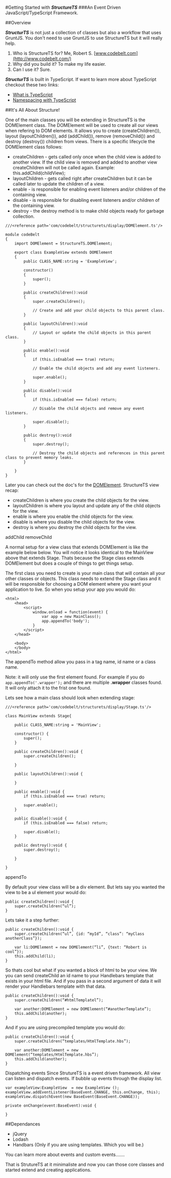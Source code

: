 #Getting Started with ___StructureTS___ 
###An Event Driven JavaScript/TypeScript Framework.

##Overview

___StructurTS___ is not just a collection of classes but also a workflow that uses GruntJS. You don't need to use GruntJS to use StructureTS but it will really help.

1. Who is StructureTS for? Me, Robert S. [www.codebelt.com](http://www.codebelt.com/)
2. Why did you build it? To make my life easier.
3. Can I use it? Sure.

___StructurTS___ is built in TypeScript. If want to learn more about TypeScript checkout these two links:
		
* [What is TypeScript](http://www.codebelt.com/typescript/what-is-typescript/)
* [Namespacing with TypeScript](http://www.codebelt.com/typescript/javascript-namespacing-with-typescript-internal-modules/)



##It's All About Structure!

One of the main classes you will be extending in StructureTS is the DOMElement class. The DOMElement will be used to create all our views when refering to DOM elements. It allows you to create (createChildren()), layout (layoutChildren()), add (addChild()), remove (removeChild()) and destroy (destroy()) children from views. There is a specific lifecycle the DOMElement class follows:

* createChildren - gets called only once when the child view is added to another view. If the child view is removed and added to another view createChildren will not be called again. Example: this.addChild(childView); 
* layoutChildren - gets called right after createChildren but it can be called later to update the children of a view.
* enable - is responsible for enabling event listeners and/or children of the containing view.
* disable - is responsible for disabling event listeners and/or children of the containing view.
* destroy - the destroy method is to make child objects ready for garbage collection.




```
///<reference path='com/codebelt/structurets/display/DOMElement.ts'/>

module codeBelt
{
    import DOMElement = StructureTS.DOMElement;

    export class ExampleView extends DOMElement
    {
        public CLASS_NAME:string = 'ExampleView';

        constructor()
        {
            super();
        }

        public createChildren():void
        {
            super.createChildren();

            // Create and add your child objects to this parent class.
        }

        public layoutChildren():void
        {
            // Layout or update the child objects in this parent class.
        }

        public enable():void
        {
            if (this.isEnabled === true) return;

            // Enable the child objects and add any event listeners.

            super.enable();
        }

        public disable():void
        {
            if (this.isEnabled === false) return;

            // Disable the child objects and remove any event listeners.

            super.disable();
        }

        public destroy():void
        {
            super.destroy();

            // Destroy the child objects and references in this parent class to prevent memory leaks.
        }

    }
}
```
Later you can check out the doc's for the [DOMElement](http://codebelt.github.io/StructureTS/docs/classes/DOMElement.html). StructureTS view recap: 

* createChildren is where you create the child objects for the view.
* layoutChildren is where you layout and update any of the child objects for the view.
* enable is where you enable the child objects for the view.
* disable is where you disable the child objects for the view.
* destroy is where you destroy the child objects for the view.



addChild
removeChild



A normal setup for a view class that extends DOMElement is like the example below below. You will notice it looks identical to the MainView above that extends Stage. Thats because the Stage class extends DOMElement but does a couple of things to get things setup.




The first class you need to create is your main class that will contain all your other classes or objects. This class needs to extend the Stage class and it will be responsible for choosing a DOM element where you want your application to live. So when you setup your app you would do:

```
<html>
	<head>
		<script>
			window.onload = function(event) {
				var app = new MainClass();
				app.appendTo('body');
			}
		</script>
	</head>
	
	<body>
	</body>
</html>
```


The appendTo method allow you pass in a tag name, id name or a class name.

Note: it will only use the first element found. For example if you do ```app.appendTo('.wrapper');``` and there are multiple __.wrapper__ classes found. It will only attach it to the frist one found.

Lets see how a main class should look when extending stage:

```
///<reference path='com/codebelt/structurets/display/Stage.ts'/>

class MainView extends Stage{

    public CLASS_NAME:string = 'MainView';

    constructor() {
        super();
    }

    public createChildren():void {
        super.createChildren();

    }

    public layoutChildren():void {

    }

    public enable():void {
        if (this.isEnabled === true) return;

        super.enable();
    }

    public disable():void {
        if (this.isEnabled === false) return;

        super.disable();
    }

    public destroy():void {
        super.destroy();

    }

}
```
appendTo








By default your view class will be a div element. But lets say you wanted the view to be a ul element your would do:

```
public createChildren():void {
	super.createChildren(“ul”);
}
```
    
Lets take it a step further:

```
public createChildren():void {
	super.createChildren(“ul”, {id: “myId”, “class”: “myClass anotherClass”});

	var li:DOMElement = new DOMElement(“li”, {text: “Robert is cool”});
	this.addChild(li);
}
```

So thats cool but what if you wanted a block of html to be your view. We you can send createChild an id name to your Handlebars template that exists in your html file. And if you pass in a second argument of data it will render your Handlebars template with that data.

```
public createChildren():void {
    super.createChildren(“#htmlTemplatel”);

	var another:DOMElement = new DOMElement(“#anotherTemplate”);
	this.addChild(another);
}
```

And if you are using precompiled template you would do:

```
public createChildren():void {
	super.createChildren(“templates/HtmlTemplate.hbs”);

	var another:DOMElement = new DOMElement(“templates/HtmlTemplate.hbs”);
	this.addChild(another);
}
```


Dispatching events
Since StrutureTS is a event driven framework. All view can listen and dispatch events. If bubble up events through the display list.

```
var exampleView:ExampleView  = new ExampleView ();
exampleView.addEventListener(BaseEvent.CHANGE, this.onChange, this);
exampleView.dispatchEvent(new BaseEvent(BaseEvent.CHANGE));

private onChange(event:BaseEvent):void {

}
```

##Dependances

* jQuery
* Lodash
* Handbars (Only if you are using templates. Which you will be.)

You can learn more about events and custom events…….

That is StrutureTS at it minimaliste and now you can those core classes and started extend and creating applications.
